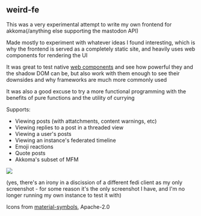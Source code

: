 ## weird-fe

This was a very experimental attempt to write my own frontend for akkoma(/anything else supporting the mastodon API)

Made mostly to experiment with whatever ideas I found interesting, which is why the frontend is served as a completely static site, and heavily uses web components for rendering the UI

It was great to test native [web components](https://developer.mozilla.org/en-US/docs/Web/API/Web_components) and see how powerful they and the shadow DOM can be, but also work with them enough to see their downsides and why frameworks are much more commonly used

It was also a good excuse to try a more functional programming with the benefits of pure functions and the utility of currying

Supports:

-   Viewing posts (with attatchments, content warnings, etc)
-   Viewing replies to a post in a threaded view
-   Viewing a user's posts
-   Viewing an instance's federated timeline
-   Emoji reactions
-   Quote posts
-   Akkoma's subset of MFM

![](/Screenshot_20231030_005417_Fennec.png)

(yes, there's an irony in a discission of a different fedi client as my only screenshot - for some reason it's the only screenshot I have, and I'm no longer running my own instance to test it with)

Icons from [material-symbols](https://github.com/marella/material-symbols/tree/main/material-symbols), Apache-2.0
